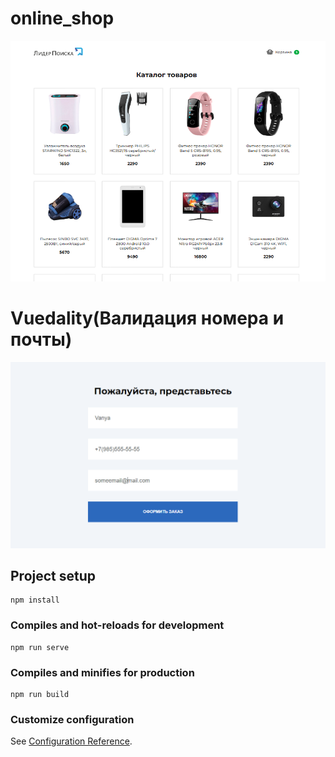 # online_shop

![online-shop image](https://raw.githubusercontent.com/dazzv/online_shop_63/main/shop.PNG) 

# Vuedality(Валидация номера и почты)

![online-shop vuedality](https://raw.githubusercontent.com/dazzv/online_shop_63/main/shop2.PNG) 

## Project setup
```
npm install
```

### Compiles and hot-reloads for development
```
npm run serve
```

### Compiles and minifies for production
```
npm run build
```

### Customize configuration
See [Configuration Reference](https://cli.vuejs.org/config/).
